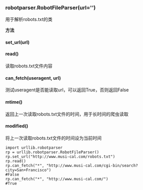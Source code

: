 ### robotparser.RobotFileParser(url='')

用于解析robots.txt的类

**方法**

#### set_url(url)

#### read()
读取robots.txt文件内容

#### can_fetch(useragent, url)
测试useragent是否能读取url，可以返回True，否则返回False

#### mtime()
返回上一次读取robots.txt文件的时间，用于长时间的爬虫读取

#### modified()
将上一次读取robots.txt文件的时间设为当前时间

```
import urllib.robotparser
rp = urllib.robotparser.RobotFileParser()
rp.set_url("http://www.musi-cal.com/robots.txt")
rp.read()
rp.can_fetch("*", "http://www.musi-cal.com/cgi-bin/search?city=San+Francisco")
#False
rp.can_fetch("*", "http://www.musi-cal.com/")
#True
```
